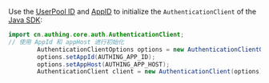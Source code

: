 Use the [UserPool ID](/guides/faqs/get-userpool-id-and-secret.md) and [AppID](/guides/faqs/get-app-id-and-secret.md) to initialize the `AuthenticationClient` of the [Java SDK](/reference/sdk-for-java/):

```java
import cn.authing.core.auth.AuthenticationClient;
// 使用 AppId 和 appHost 进行初始化
        AuthenticationClientOptions options = new AuthenticationClientOptions();
        options.setAppId(AUTHING_APP_ID);
        options.setAppHost(AUTHING_APP_HOST);
        AuthenticationClient client = new AuthenticationClient(options);
```
